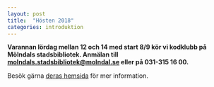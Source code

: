```yaml
---
layout: post
title:  "Hösten 2018"
categories: introduktion
---
```

**Varannan lördag mellan 12 och 14 med start 8/9 kör vi kodklubb på Mölndals stadsbibliotek. Anmälan till molndals.stadsbibliotek@molndal.se eller på 031-315 16 00.**

Besök gärna [deras hemsida][bibblan] för mer information.

[bibblan]: https://bibliotek.molndal.se/web/arena/detail?p_p_id=articleDetail_WAR_arenaportlets&p_p_lifecycle=1&p_p_state=normal&p_p_mode=view&p_p_col_id=column-2&p_p_col_pos=1&p_p_col_count=4&p_r_p_687834046_search_item_id=8ade8da8-63815843-0165-9ebb0191-2c75%3AArticle%3A0&p_r_p_687834046_facet_queries=&p_r_p_687834046_search_item_no=0&p_r_p_687834046_search_query=content_type%3Aevenemang+subject_facet%3A%22M%C3%B6lndal%22&p_r_p_687834046_search_type=solr&p_r_p_687834046_sort_advice=field%3DRelevance%26direction%3DDescending&search_item_id=8ade8da8-63815843-0165-9ebb0191-2c75%3AArticle%3A0

